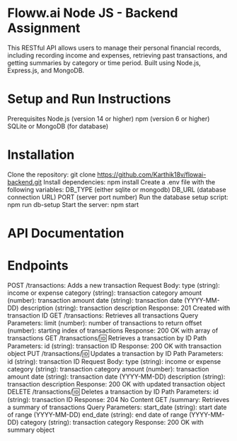 # Floww.ai Node JS - Backend Assignment

This RESTful API allows users to manage their personal financial records, including recording income and expenses, retrieving past transactions, and getting summaries by category or time period. Built using Node.js, Express.js, and MongoDB.

# Setup and Run Instructions
Prerequisites
Node.js (version 14 or higher)
npm (version 6 or higher)
SQLite or MongoDB (for database)

# Installation
Clone the repository: git clone https://github.com/Karthik18v/flowai-backend.git
Install dependencies: npm install
Create a .env file with the following variables:
DB_TYPE (either sqlite or mongodb)
DB_URL (database connection URL)
PORT (server port number)
Run the database setup script: npm run db-setup
Start the server: npm start

# API Documentation
# Endpoints
POST /transactions: Adds a new transaction
Request Body:
type (string): income or expense
category (string): transaction category
amount (number): transaction amount
date (string): transaction date (YYYY-MM-DD)
description (string): transaction description
Response: 201 Created with transaction ID
GET /transactions: Retrieves all transactions
Query Parameters:
limit (number): number of transactions to return
offset (number): starting index of transactions
Response: 200 OK with array of transactions
GET /transactions/:id: Retrieves a transaction by ID
Path Parameters:
id (string): transaction ID
Response: 200 OK with transaction object
PUT /transactions/:id: Updates a transaction by ID
Path Parameters:
id (string): transaction ID
Request Body:
type (string): income or expense
category (string): transaction category
amount (number): transaction amount
date (string): transaction date (YYYY-MM-DD)
description (string): transaction description
Response: 200 OK with updated transaction object
DELETE /transactions/:id: Deletes a transaction by ID
Path Parameters:
id (string): transaction ID
Response: 204 No Content
GET /summary: Retrieves a summary of transactions
Query Parameters:
start_date (string): start date of range (YYYY-MM-DD)
end_date (string): end date of range (YYYY-MM-DD)
category (string): transaction category
Response: 200 OK with summary object
